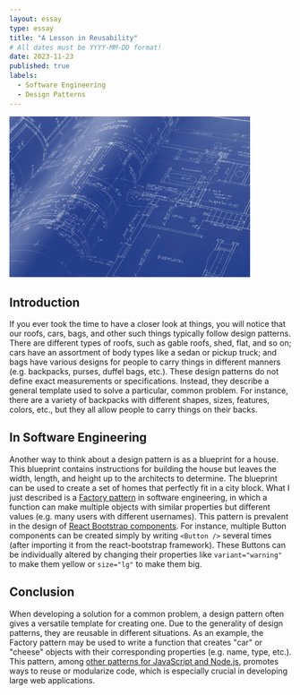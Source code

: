 ```yaml
---
layout: essay
type: essay
title: "A Lesson in Reusability"
# All dates must be YYYY-MM-DD format!
date: 2023-11-23
published: true
labels:
  - Software Engineering
  - Design Patterns
---
```


<img width="430px" class="rounded float-start pe-4" src="../img/reusability/blueprint-image.jpg">

## Introduction

If you ever took the time to have a closer look at things, you will notice that our roofs, cars, bags, and other such things typically follow design patterns. There are different types of roofs, such as gable roofs, shed, flat, and so on; cars have an assortment of body types like a sedan or pickup truck; and bags have various designs for people to carry things in different manners (e.g. backpacks, purses, duffel bags, etc.). These design patterns do not define exact measurements or specifications. Instead, they describe a general template used to solve a particular, common problem. For instance, there are a variety of backpacks with different shapes, sizes, features, colors, etc., but they all allow people to carry things on their backs.

## In Software Engineering

Another way to think about a design pattern is as a blueprint for a house. This blueprint contains instructions for building the house but leaves the width, length, and height up to the architects to determine. The blueprint can be used to create a set of homes that perfectly fit in a city block. What I just described is a [Factory pattern](https://www.patterns.dev/vanilla/factory-pattern) in software engineering, in which a function can make multiple objects with similar properties but different values (e.g. many users with different usernames). This pattern is prevalent in the design of [React Bootstrap components](https://react-bootstrap.netlify.app/docs/components/buttons). For instance, multiple Button components can be created simply by writing `<Button />` several times (after importing it from the react-bootstrap framework). These Buttons can be individually altered by changing their properties like `variant="warning"` to make them yellow or `size="lg"` to make them big.

## Conclusion

When developing a solution for a common problem, a design pattern often gives a versatile template for creating one. Due to the generality of design patterns, they are reusable in different situations. As an example, the Factory pattern may be used to write a function that creates "car" or "cheese" objects with their corresponding properties (e.g. name, type, etc.). This pattern, among [other patterns for JavaScript and Node.js](https://www.patterns.dev/), promotes ways to reuse or modularize code, which is especially crucial in developing large web applications.
